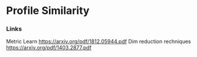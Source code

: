 # Profile Similarity

### Links

Metric Learn
https://arxiv.org/pdf/1812.05944.pdf 
Dim reduction rechniques
https://arxiv.org/pdf/1403.2877.pdf   
